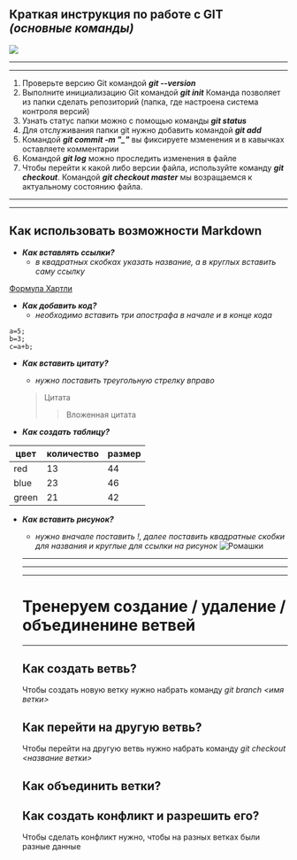 ## **Краткая инструкция по работе с GIT** *(основные команды)*
![](<pic.jpg>)
***
***
1. Проверьте версию Git командой ***git --version***
2. Выполните инициализацию Git командой ***git init*** Команда позволяет из папки сделать репозиторий (папка, где настроена система контроля версий)
3. Узнать статус папки можно с помощью команды ***git status***
4. Для отслуживания папки git нужно добавить командой ***git add***
5. Командой ***git commit -m "_"*** вы фиксируете мзменения и в кавычках оставляете комментарии
6. Командой ***git log*** можно проследить изменения в файле
7. Чтобы перейти к какой либо версии файла, используйте команду ***git checkout***. Командой ***git checkout master*** мы возращаемся к актуальному состоянию файла.     
***
***
## **Как использовать возможности Markdown**
* ***Как вставлять ссылки?***   
    - *в квадратных скобках указать название, а в круглых вставить саму ссылку*

[Формула Хартли](https://ru.wikipedia.org/wiki/%D0%A4%D0%BE%D1%80%D0%BC%D1%83%D0%BB%D0%B0_%D0%A5%D0%B0%D1%80%D1%82%D0%BB%D0%B8)
* ***Как добавить код?***   
    - *необходимо вставить три апострафа в начале и в конце кода*

```
a=5;
b=3;
c=a+b;
```
* ***Как вставить цитату?***
    - *нужно поставить треугольную стрелку вправо*
    >Цитата
    >> Вложенная цитата

* ***Как создать таблицу?*** 

| цвет | количество | размер |
|------|------------|--------|
| red  |    13      |    44  |
| blue |    23      |    46  |
|green |    21      |    42  |

* ***Как вставить рисунок?*** 
    - *нужно вначале поставить !, далее поставить квадратные скобки для названия и круглые для ссылки на рисунок*
    ![Ромашки](<bee-on-daisy.jpg>)
    
    ***
    ***
    ***
    # Тренеруем создание / удаление / объединенине ветвей
    ***

    ## Как создать ветвь? 
    Чтобы создать новую ветку нужно набрать команду *git branch <имя ветки>*
    ## Как перейти на другую ветвь? 
    Чтобы перейти на другую ветвь нужно набрать команду *git checkout <название ветки>*
    ## Как объединить ветки? 

    ## Как создать конфликт и разрешить его? 
    Чтобы сделать конфликт нужно, чтобы на разных ветках были разные данные